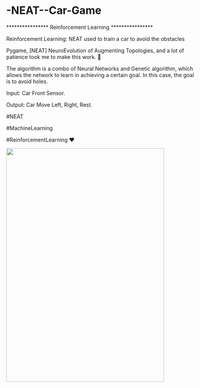 # -NEAT--Car-Game

**************** Reinforcement Learning ****************

 Reinforcement Learning: NEAT used to train a car to avoid the obstacles
 
 
Pygame, [NEAT] NeuroEvolution of Augmenting Topologies, and a lot of patience took me to make this work. 😬

The algorithm is a combo of Neural Networks and Genetic algorithm, which allows the network to learn in achieving a certain goal. In this case, the goal is to avoid holes.

Input: Car Front Sensor.

Output: Car Move Left, Right, Rest.

#NEAT

#MachineLearning

#ReinforcementLearning ❤️

<img src="CarGame.gif" width="420" height="620" img>
